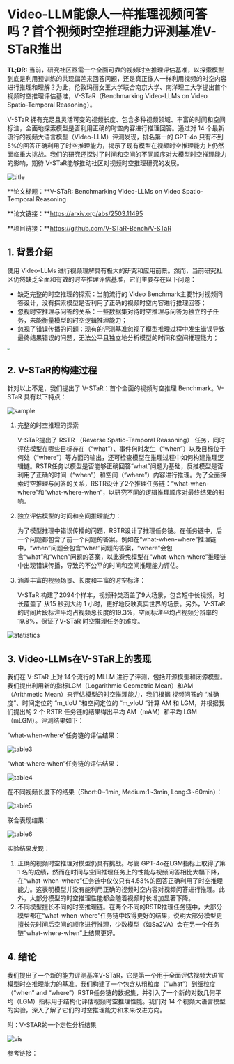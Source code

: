 # Video-LLM能像人一样推理视频问答吗？首个视频时空推理能力评测基准V-STaR推出

**TL;DR:** 当前，研究社区亟需一个全面可靠的视频时空推理评估基准，以探索模型到底是利用预训练的共现偏差来回答问题，还是真正像人一样利用视频的时空内容进行推理和理解？为此，伦敦玛丽女王大学联合南京大学、南洋理工大学提出首个视频时空推理评估基准，V-STaR（Benchmarking Video-LLMs on Video Spatio-Temporal Reasoning）。

V-STaR 拥有充足且灵活可变的视频长度、包含多种视频领域、丰富的时间和空间标注，全面地探索模型是否利用正确的时空内容进行推理回答。通过对 14 个最新流行的视频大语言模型（Video-LLM）评测发现，排名第一的 GPT-4o 只有不到5%的回答正确利用了时空推理能力，揭示了现有模型在视频时空推理能力上仍然面临重大挑战。我们的研究还探讨了时间和空间的不同顺序对大模型时空推理能力的影响，期待 V-STaR能够推动社区对视频时空推理研究的发展。

![title](./figs/title.png)

**论文标题：**V-STaR: Benchmarking Video-LLMs on Video Spatio-Temporal Reasoning

**论文链接：**https://arxiv.org/abs/2503.11495

**项目链接：**https://github.com/V-STaR-Bench/V-STaR

## 1. 背景介绍

使用 Video-LLMs 进行视频理解具有极大的研究和应用前景。然而，当前研究社区仍然缺乏全面和有效的时空推理评估基准，它们主要存在以下问题：

- 缺乏完整的时空推理的探索：当前流行的 Video Benchmark主要针对视频问答设计，没有探索模型是否利用了正确的视频时空内容进行推理回答；
- 忽视时空推理与问答的关系：一些数据集对待时空推理与问答为独立的子任务，未能衡量模型的时空逻辑推理能力；
- 忽视了错误传播的问题：现有的评测基准忽视了模型推理过程中发生错误导致最终结果错误的问题，无法公平且独立地分析模型的时间和空间推理能力；

<img src="./figs/motivation.png" style="zoom:35%;" />

## 2. V-STaR的构建过程

针对以上不足，我们提出了 V-STaR：首个全面的视频时空推理 Benchmark。V-STaR 具有以下特点：

![sample](./figs/sample.png)

1. 完整的时空推理的探索

   V-STaR提出了 RSTR （Reverse Spatio-Temporal Reasoning） 任务，同时评估模型在哪些目标存在（“what”）、事件何时发生（“when”）以及目标位于何处（“where”）等方面的输出，还可检查模型在推理过程中如何构建推理逻辑链。RSTR任务以模型是否能够正确回答“what”问题为基础，反推模型是否利用了正确的时间（“when”）和空间（“where”）内容进行推理。为了全面探索时空推理与问答的关系，RSTR设计了2个推理任务链：“what-when-where”和“what-where-when”，以研究不同的逻辑推理顺序对最终结果的影响。

2. 独立评估模型的时间和空间推理能力：

   为了模型推理中错误传播的问题，RSTR设计了推理任务链。在任务链中，后一个问题都包含了前一个问题的答案。例如在“what-when-where”推理链中，“when”问题会包含“what”问题的答案，“where”会包含“what”和“when”问题的答案，以此避免模型在“what-when-where”推理链中出现错误传播，导致的不公平的时间和空间推理能力评估。

3. 涵盖丰富的视频场景、长度和丰富的时空标注：

   V-STaR 构建了2094个样本，视频种类涵盖了9大场景，包含短中长视频，时长覆盖了 从15 秒到大约 1 小时，更好地反映真实世界的场景。另外，V-STaR 的时间片段标注平均占视频总长度的19.3%，空间标注平均占视频分辨率的19.8%，保证了V-STaR 时空推理任务的难度。

![statistics](./figs/statistics.png)

## 3. Video-LLMs在V-STaR上的表现

我们在 V-STaR 上对 14个流行的 MLLM 进行了评测，包括开源模型和闭源模型。我们提出利用新的指标LGM（Logarithmic Geometric Mean）和AM（Arithmetic Mean）来评估模型的时空推理能力，我们根据 视频问答的 “准确度”、时间定位的 “m_tIoU ”和空间定位的 “m_vIoU ”计算 AM 和 LGM，并根据我们提出的 2 个 RSTR 任务链的结果得出平均 AM（mAM）和平均 LGM（mLGM）。评测结果如下：

“what-when-where”任务链的评估结果：

![table3](./figs/table3.png)

“what-where-when”任务链的评估结果：

![table4](./figs/table4.png)

在不同视频长度下的结果（Short:0~1min, Medium:1~3min, Long:3~60min）：

![table5](./figs/table5.png)

联合表现结果：

![table6](./figs/table6.png)

实验结果发现：

1. 正确的视频时空推理对模型仍具有挑战。尽管 GPT-4o在LGM指标上取得了第 1 名的成绩，然而在时间与空间推理任务上的性能与视频问答相比大幅下降，在“what-when-where”任务链中仅仅只有4.53%的回答正确利用了时空推理能力。这表明模型并没有能利用正确的视频时空内容对视频问答进行推理。此外，大部分模型的时空推理性能都会随着视频时长增加显著下降。
2. 不同模型擅长不同的时空推理链。在两个不同的RSTR推理任务链中，大部分模型都在“what-when-where”任务链中取得更好的结果，说明大部分模型更擅长先时间后空间的顺序进行推理，少数模型（如Sa2VA）会在另一个任务链“what-where-when”上结果更好。

## 4. 结论

我们提出了一个新的能力评测基准V-STaR，它是第一个用于全面评估视频大语言模型时空推理能力的基准。我们构建了一个包含从粗粒度（“what”）到细粒度（“when” and “where”）RSTR任务链的数据集，并引入了一个新的对数几何平均（LGM）指标用于结构化评估视频时空推理性能。我们对 14 个视频大语言模型的实验，深入了解了它们的时空推理能力和未来改进方向。

附：V-STAR的一个定性分析结果

![vis](./figs/vis.png)

参考链接：

